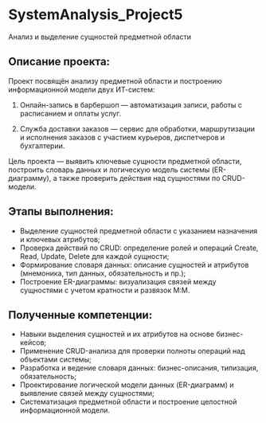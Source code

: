 # SystemAnalysis_Project5
Анализ и выделение сущностей предметной области

## Описание проекта:

Проект посвящён анализу предметной области и построению информационной модели двух ИТ-систем:

1. Онлайн-запись в барбершоп — автоматизация записи, работы с расписанием и оплаты услуг.

2. Служба доставки заказов — сервис для обработки, маршрутизации и исполнения заказов с участием курьеров, диспетчеров и бухгалтерии.

Цель проекта — выявить ключевые сущности предметной области, построить словарь данных и логическую модель системы (ER-диаграмму), а также проверить действия над сущностями по CRUD-модели.

## Этапы выполнения:
- Выделение сущностей предметной области с указанием назначения и ключевых атрибутов;
- Проверка действий по CRUD: определение ролей и операций Create, Read, Update, Delete для каждой сущности;
- Формирование словаря данных: описание сущностей и атрибутов (мнемоника, тип данных, обязательность и пр.);
- Построение ER-диаграммы: визуализация связей между сущностями с учетом кратности и развязок М:М.

## Полученные компетенции:
- Навыки выделения сущностей и их атрибутов на основе бизнес-кейсов;
- Применение CRUD-анализа для проверки полноты операций над объектами системы;
- Разработка и ведение словаря данных: бизнес-описания, типизация, обязательность;
- Проектирование логической модели данных (ER-диаграмм) и выявление связей между сущностями;
- Систематизация предметной области и построение целостной информационной модели.

